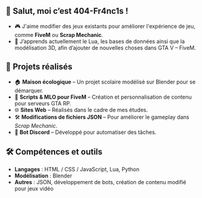 ## 👋 Salut, moi c’est 404-Fr4nc1s !
- 🎮 J'aime modifier des jeux existants pour améliorer l'expérience de jeu, comme **FiveM** ou **Scrap Mechanic**.  
- 🧠 J’apprends actuellement le Lua, les bases de données ainsi que la modélisation 3D, afin d’ajouter de nouvelles choses dans GTA V – FiveM.

## 🚀 Projets réalisés
- 🏠 **Maison écologique** – Un projet scolaire modélisé sur Blender pour se démarquer.
- 🔧 **Scripts & MLO pour FiveM** – Création et personnalisation de contenu pour serveurs GTA RP.
- 🌐 **Sites Web** – Réalisés dans le cadre de mes études.
- 🛠️ **Modifications de fichiers JSON** – Pour améliorer le gameplay dans *Scrap Mechanic*.
- 🤖 **Bot Discord** – Développé pour automatiser des tâches.

## 🛠️ Compétences et outils
- **Langages** : HTML / CSS / JavaScript, Lua, Python  
- **Modélisation** : Blender  
- **Autres** : JSON, développement de bots, création de contenu modifié pour jeux vidéo

<!---
404-Fr4nc1s/404-Fr4nc1s is a ✨ special ✨ repository because its `README.md` (this file) appears on your GitHub profile.
You can click the Preview link to take a look at your changes.
--->
